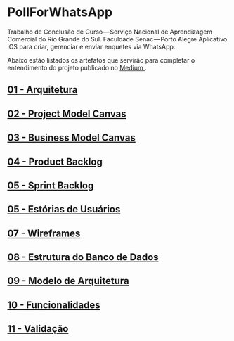 # PollForWhatsApp
Trabalho de Conclusão de Curso — Serviço Nacional de Aprendizagem Comercial do Rio Grande do Sul. Faculdade Senac — Porto Alegre
Aplicativo iOS para criar, gerenciar e enviar enquetes via WhatsApp.

Abaixo estão listados os artefatos que servirão para completar o entendimento do projeto publicado no <a href="https://medium.com/p/e4f4d6e247a8"> Medium </a>.

## [01 - Arquitetura](artefacts/architecture.md)

## [02 - Project Model Canvas](artefacts/projectModelCanvas.md)

## [03 - Business Model Canvas](artefacts/businessModelCanvas.md)

## [04 - Product Backlog](artefacts/productBacklog.md)

## [05 - Sprint Backlog](artefacts/sprintBacklog.md)

## [05 - Estórias de Usuários](artefacts/userStories.md)

## [07 - Wireframes](artefacts/wireframes.md)

## [08 - Estrutura do Banco de Dados](artefacts/databaseArchitecture.md)

## [09 - Modelo de Arquitetura](artefacts/architectureModel.md)

## [10 - Funcionalidades](artefacts/mainFeatures.md)

## [11 - Validação](artefacts/validation.md)
